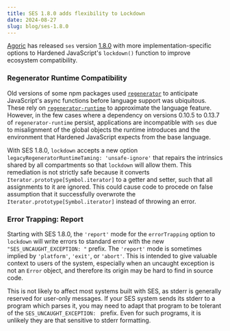 ```yaml
---
title: SES 1.8.0 adds flexibility to Lockdown
date: 2024-08-27
slug: blog/ses-1.8.0
---
```


[Agoric](https://agoric.com) has released `ses` version
[1.8.0](https://www.npmjs.com/package/ses/v/1.6.0) with more
implementation-specific options to Hardened JavaScript's `lockdown()` function
to improve ecosystem compatibility.

### Regenerator Runtime Compatibility

Old versions of some npm packages used
[`regenerator`](https://github.com/facebook/regenerator) to anticipate
JavaScript's async functions before language support was ubiquitous.
These rely on
[`regenerator-runtime`](https://www.npmjs.com/package/regenerator-runtime) to
approximate the language feature.
However, in the few cases where a dependency on versions 0.10.5 to 0.13.7 of
`regenerator-runtime` persist, applications are incompatible with `ses` due to
misalignment of the global objects the runtime introduces and the environment
that Hardened JavaScript expects from the base language.

With SES 1.8.0, `lockdown` accepts a new option
`legacyRegeneratorRuntimeTaming: 'unsafe-ignore'` that repairs the intrinsics
shared by all compartments so that `lockdown` will allow them.
This remediation is not strictly safe because it converts
`Iterator.prototype[Symbol.iterator]` to a getter and setter, such that all
assignments to it are ignored.
This could cause code to procede on false assumption that it successfully
overwrote the `Iterator.prototype[Symbol.iterator]` instead of throwing an
error.

### Error Trapping: Report

Starting with SES 1.8.0, the `'report'` mode for the `errorTrapping` option to
`lockdown` will write errors to standard error with the new
`"SES_UNCAUGHT_EXCEPTION: "` prefix.
The `'report'` mode is sometimes implied by `'platform'`, `'exit'`, or `'abort'`.
This is intended to give valuable context to users of the system, especially
when an uncaught exception is not an `Error` object, and therefore its origin
may be hard to find in source code.

This is not likely to affect most systems built with SES, as stderr is
generally reserved for user-only messages.
If your SES system sends its stderr to a program which parses it, you may need
to adapt that program to be tolerant of the `SES_UNCAUGHT_EXCEPTION: ` prefix.
Even for such programs, it is unlikely they are that sensitive to stderr
formatting.

